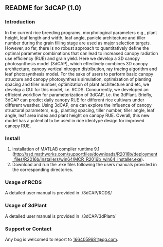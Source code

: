 ## README for 3dCAP (1.0)

### Introduction
In the current rice breeding programs, morphological parameters e.g., plant height, leaf length and width, leaf angle, panicle architecture and tiller number during the grain filling stage are used as major selection targets. However, so far, there is no robust approach to quantitatively define the optimal parameter combinations that can lead to increased canopy radiation use efficiency (RUE) and grain yield. Here we develop a 3D canopy photosynthesis model (3dCAP), which effectively combines 3D canopy architecture, canopy vertical nitrogen distribution, ray tracing algorithm and leaf photosynthesis model. For the sake of users to perform basic canopy structure and canopy photosynthesis simulation, optimization of planting spacing and tiller number, optimization of plant architecture and etc, we develop a GUI for this model, i.e. RCDS. Concurrently, we developed an efficient workflow for parameterization of 3dCAP, i.e. the 3dPlant. Briefly, 3dCAP can predict daily canopy RUE for different rice cultivars under different weather. Using 3dCAP, one can explore the influence of canopy structural parameters, e.g., planting spacing, tiller number, tiller angle, leaf angle, leaf area index and plant height on canopy RUE. Overall, this new model has a potential to be used in rice ideotype design for improved canopy RUE.

### Install
1. Installation of MATLAB compiler runtime 9.1 (http://ssd.mathworks.com/supportfiles/downloads/R2016b/deployment_files/R2016b/installers/win64/MCR_R2016b_win64_installer.exe).
2. Download and run the .exe files following the users manuals provided in the corresponding directories.

### Usage of RCDS
A detailed user manual is provided in ./3dCAP/RCDS/

### Usage of 3dPlant
A detailed user manual is provided in ./3dCAP/3dPlant/

### Support or Contact
Any bug is welcomed to report to 1664059681@qq.com.
